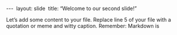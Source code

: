 ---  
layout: 
slide  title: “Welcome to our second slide!”  

Let’s add some content to your file. Replace line 5 of your file with a quotation or meme and witty caption. Remember: Markdown is 
